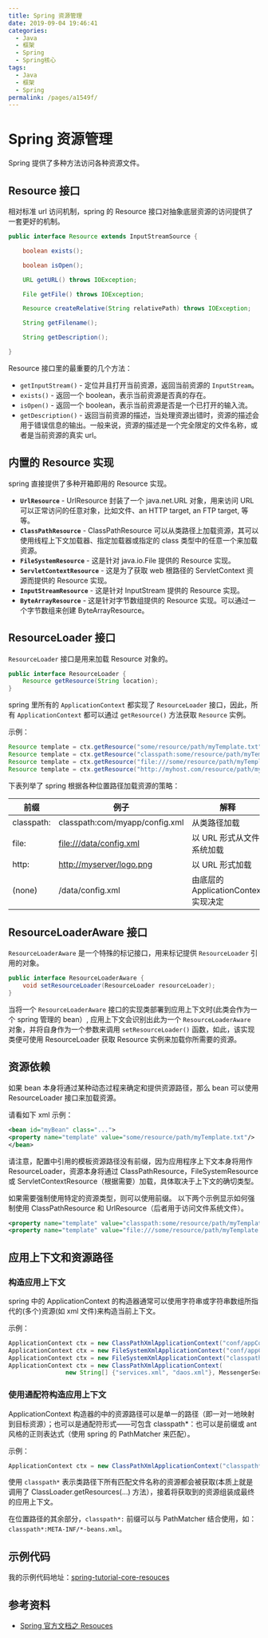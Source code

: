 ```yaml
---
title: Spring 资源管理
date: 2019-09-04 19:46:41
categories:
  - Java
  - 框架
  - Spring
  - Spring核心
tags:
  - Java
  - 框架
  - Spring
permalink: /pages/a1549f/
---
```


# Spring 资源管理

Spring 提供了多种方法访问各种资源文件。

## Resource 接口

相对标准 url 访问机制，spring 的 Resource 接口对抽象底层资源的访问提供了一套更好的机制。

```java
public interface Resource extends InputStreamSource {

    boolean exists();

    boolean isOpen();

    URL getURL() throws IOException;

    File getFile() throws IOException;

    Resource createRelative(String relativePath) throws IOException;

    String getFilename();

    String getDescription();

}
```

Resource 接口里的最重要的几个方法：

- `getInputStream()` - 定位并且打开当前资源，返回当前资源的 `InputStream`。
- `exists()` - 返回一个 boolean，表示当前资源是否真的存在。
- `isOpen()` - 返回一个 boolean，表示当前资源是否是一个已打开的输入流。
- `getDescription()` - 返回当前资源的描述，当处理资源出错时，资源的描述会用于错误信息的输出。一般来说，资源的描述是一个完全限定的文件名称，或者是当前资源的真实 url。

## 内置的 Resource 实现

spring 直接提供了多种开箱即用的 Resource 实现。

- **`UrlResource`** - UrlResource 封装了一个 java.net.URL 对象，用来访问 URL 可以正常访问的任意对象，比如文件、an HTTP target, an FTP target, 等等。
- **`ClassPathResource`** - ClassPathResource 可以从类路径上加载资源，其可以使用线程上下文加载器、指定加载器或指定的 class 类型中的任意一个来加载资源。
- **`FileSystemResource`** - 这是针对 java.io.File 提供的 Resource 实现。
- **`ServletContextResource`** - 这是为了获取 web 根路径的 ServletContext 资源而提供的 Resource 实现。
- **`InputStreamResource`** - 这是针对 InputStream 提供的 Resource 实现。
- **`ByteArrayResource`** - 这是针对字节数组提供的 Resource 实现。可以通过一个字节数组来创建 ByteArrayResource。

## ResourceLoader 接口

`ResourceLoader` 接口是用来加载 Resource 对象的。

```java
public interface ResourceLoader {
    Resource getResource(String location);
}
```

spring 里所有的 `ApplicationContext` 都实现了 `ResourceLoader` 接口，因此，所有 `ApplicationContext` 都可以通过 `getResource()` 方法获取 `Resource` 实例。

示例：

```java
Resource template = ctx.getResource("some/resource/path/myTemplate.txt");
Resource template = ctx.getResource("classpath:some/resource/path/myTemplate.txt");
Resource template = ctx.getResource("file:///some/resource/path/myTemplate.txt");
Resource template = ctx.getResource("http://myhost.com/resource/path/myTemplate.txt");
```

下表列举了 spring 根据各种位置路径加载资源的策略：

| 前缀       | 例子                                              | 解释                                 |
| ---------- | ------------------------------------------------- | ------------------------------------ |
| classpath: | classpath:com/myapp/config.xml                    | 从类路径加载                         |
| file:      | [file:///data/config.xml](http://data/config.xml) | 以 URL 形式从文件系统加载            |
| http:      | <http://myserver/logo.png>                        | 以 URL 形式加载                      |
| (none)     | /data/config.xml                                  | 由底层的 ApplicationContext 实现决定 |

## ResourceLoaderAware 接口

`ResourceLoaderAware` 是一个特殊的标记接口，用来标记提供 `ResourceLoader` 引用的对象。

```java
public interface ResourceLoaderAware {
    void setResourceLoader(ResourceLoader resourceLoader);
}
```

当将一个 `ResourceLoaderAware` 接口的实现类部署到应用上下文时(此类会作为一个 spring 管理的 bean）, 应用上下文会识别出此为一个 `ResourceLoaderAware` 对象，并将自身作为一个参数来调用 `setResourceLoader()` 函数，如此，该实现类便可使用 ResourceLoader 获取 Resource 实例来加载你所需要的资源。

## 资源依赖

如果 bean 本身将通过某种动态过程来确定和提供资源路径，那么 bean 可以使用 ResourceLoader 接口来加载资源。

请看如下 xml 示例：

```xml
<bean id="myBean" class="...">
<property name="template" value="some/resource/path/myTemplate.txt"/>
</bean>
```

请注意，配置中引用的模板资源路径没有前缀，因为应用程序上下文本身将用作 ResourceLoader，资源本身将通过 ClassPathResource，FileSystemResource 或 ServletContextResource（根据需要）加载，具体取决于上下文的确切类型。

如果需要强制使用特定的资源类型，则可以使用前缀。 以下两个示例显示如何强制使用 ClassPathResource 和 UrlResource（后者用于访问文件系统文件）。

```xml
<property name="template" value="classpath:some/resource/path/myTemplate.txt">
<property name="template" value="file:///some/resource/path/myTemplate.txt"/>
```

## 应用上下文和资源路径

### 构造应用上下文

spring 中的 ApplicationContext 的构造器通常可以使用字符串或字符串数组所指代的(多个)资源(如 xml 文件)来构造当前上下文。

示例：

```java
ApplicationContext ctx = new ClassPathXmlApplicationContext("conf/appContext.xml");
ApplicationContext ctx = new FileSystemXmlApplicationContext("conf/appContext.xml");
ApplicationContext ctx = new FileSystemXmlApplicationContext("classpath:conf/appContext.xml");
ApplicationContext ctx = new ClassPathXmlApplicationContext(
                new String[] {"services.xml", "daos.xml"}, MessengerService.class);
```

### 使用通配符构造应用上下文

ApplicationContext 构造器的中的资源路径可以是单一的路径（即一对一地映射到目标资源）；也可以是通配符形式——可包含 classpath\*：也可以是前缀或 ant 风格的正则表达式（使用 spring 的 PathMatcher 来匹配）。

示例：

```java
ApplicationContext ctx = new ClassPathXmlApplicationContext("classpath*:conf/appContext.xml");
```

使用 `classpath*` 表示类路径下所有匹配文件名称的资源都会被获取(本质上就是调用了 ClassLoader.getResources(…) 方法），接着将获取到的资源组装成最终的应用上下文。

在位置路径的其余部分，`classpath*:` 前缀可以与 PathMatcher 结合使用，如：`classpath*:META-INF/*-beans.xml`。

## 示例代码

我的示例代码地址：[spring-tutorial-core-resouces](https://github.com/dunwu/spring-tutorial/tree/master/spring-tutorial/spring-tutorial-core/spring-tutorial-core-resouces)

## 参考资料

- [Spring 官方文档之 Resouces](https://docs.spring.io/spring/docs/current/spring-framework-reference/core.html#resources)